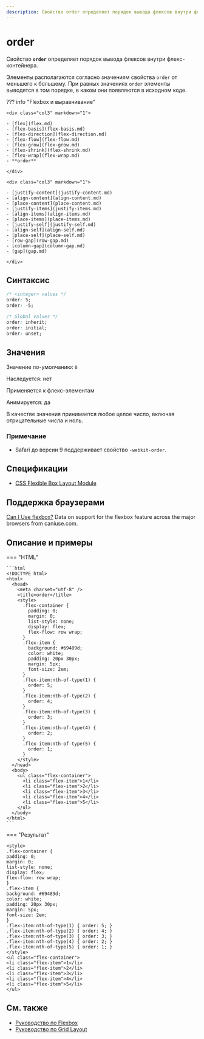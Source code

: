 ```yaml
---
description: Свойство order определяет порядок вывода флексов внутри флекс-контейнера
---
```


# order

Свойство **`order`** определяет порядок вывода флексов внутри флекс-контейнера.

Элементы располагаются согласно значениям свойства `order` от меньшего к большему. При равных значениях `order` элементы выводятся в том порядке, в каком они появляются в исходном коде.

??? info "Flexbox и выравнивание"

    <div class="col3" markdown="1">

    - [flex](flex.md)
    - [flex-basis](flex-basis.md)
    - [flex-direction](flex-direction.md)
    - [flex-flow](flex-flow.md)
    - [flex-grow](flex-grow.md)
    - [flex-shrink](flex-shrink.md)
    - [flex-wrap](flex-wrap.md)
    - **order**

    </div>

    <div class="col3" markdown="1">

    - [justify-content](justify-content.md)
    - [align-content](align-content.md)
    - [place-content](place-content.md)
    - [justify-items](justify-items.md)
    - [align-items](align-items.md)
    - [place-items](place-items.md)
    - [justify-self](justify-self.md)
    - [align-self](align-self.md)
    - [place-self](place-self.md)
    - [row-gap](row-gap.md)
    - [column-gap](column-gap.md)
    - [gap](gap.md)

    </div>

## Синтаксис

```css
/* <integer> values */
order: 5;
order: -5;

/* Global values */
order: inherit;
order: initial;
order: unset;
```

## Значения

Значение по-умолчанию: `0`

Наследуется: нет

Применяется к флекс-элементам

Анимируется: да

В качестве значения принимается любое целое число, включая отрицательные числа и ноль.

### Примечание

- Safari до версии 9 поддерживает свойство `-webkit-order`.

## Спецификации

- [CSS Flexible Box Layout Module](https://www.w3.org/TR/css-flexbox/#propdef-order)

## Поддержка браузерами

<p class="ciu_embed" data-feature="flexbox" data-periods="future_1,current,past_1,past_2">
  <a href="http://caniuse.com/#feat=flexbox">Can I Use flexbox?</a> Data on support for the flexbox feature across the major browsers from caniuse.com.
</p>

## Описание и примеры

=== "HTML"

    ```html
    <!DOCTYPE html>
    <html>
      <head>
        <meta charset="utf-8" />
        <title>order</title>
        <style>
          .flex-container {
            padding: 0;
            margin: 0;
            list-style: none;
            display: flex;
            flex-flow: row wrap;
          }
          .flex-item {
            background: #69489d;
            color: white;
            padding: 20px 30px;
            margin: 5px;
            font-size: 2em;
          }
          .flex-item:nth-of-type(1) {
            order: 5;
          }
          .flex-item:nth-of-type(2) {
            order: 4;
          }
          .flex-item:nth-of-type(3) {
            order: 3;
          }
          .flex-item:nth-of-type(4) {
            order: 2;
          }
          .flex-item:nth-of-type(5) {
            order: 1;
          }
        </style>
      </head>
      <body>
        <ul class="flex-container">
          <li class="flex-item">1</li>
          <li class="flex-item">2</li>
          <li class="flex-item">3</li>
          <li class="flex-item">4</li>
          <li class="flex-item">5</li>
        </ul>
      </body>
    </html>
    ```

=== "Результат"

    <style>
    .flex-container {
    padding: 0;
    margin: 0;
    list-style: none;
    display: flex;
    flex-flow: row wrap;
    }
    .flex-item {
    background: #69489d;
    color: white;
    padding: 20px 30px;
    margin: 5px;
    font-size: 2em;
    }
    .flex-item:nth-of-type(1) { order: 5; }
    .flex-item:nth-of-type(2) { order: 4; }
    .flex-item:nth-of-type(3) { order: 3; }
    .flex-item:nth-of-type(4) { order: 2; }
    .flex-item:nth-of-type(5) { order: 1; }
    </style>
    <ul class="flex-container">
    <li class="flex-item">1</li>
    <li class="flex-item">2</li>
    <li class="flex-item">3</li>
    <li class="flex-item">4</li>
    <li class="flex-item">5</li>
    </ul>

## См. также

- [Руководство по Flexbox](/flex/flex-1.md)
- [Руководство по Grid Layout](/grid/grid-1.md)
